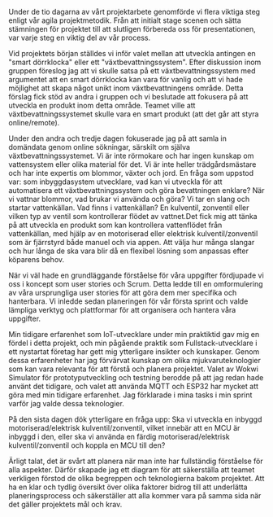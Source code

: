 Under de tio dagarna av vårt projektarbete genomförde vi flera viktiga steg enligt vår agila projektmetodik. Från att initialt stage scenen och sätta stämningen för projektet till att slutligen förbereda oss för presentationen, var varje steg en viktig del av vår process.

Vid projektets början ställdes vi inför valet mellan att utveckla antingen en "smart dörrklocka" eller ett "växtbevattningssystem". Efter diskussion inom gruppen föreslog jag att vi skulle satsa på ett växtbevattningssystem med argumentet att en smart dörrklocka kan vara för vanlig och att vi hade möjlighet att skapa något unikt inom växtbevattningens område. Detta förslag fick stöd av andra i gruppen och vi beslutade att fokusera på att utveckla en produkt inom detta område. Teamet ville att växtbevattningssystemet skulle vara en smart produkt (att det går att styra online/remote). 

Under den andra och tredje dagen fokuserade jag på att samla in domändata genom online sökningar, särskilt om själva växtbevattningssystemet. Vi är inte rörmokare och har ingen kunskap om vattensystem eller olika material för det. Vi är inte heller trädgårdsmästare och har inte expertis om blommor, växter och jord. En fråga som uppstod var: som inbyggdasystem utvecklare, vad kan vi utveckla för att automatisera ett växtbevattningssystem och göra bevattningen enklare? När vi vattnar blommor, vad brukar vi använda och göra? Vi tar en slang och startar vattenkällan. Vad finns i vattenkällan? En kulventil, zonventil eller vilken typ av ventil som kontrollerar flödet av vattnet.Det fick mig att tänka på att utveckla en produkt som kan kontrollera vattenflödet från vattenkällan, med hjälp av en motoriserad eller elektrisk kulventil/zonventil som är fjärrstyrd både manuel och via appen. Att välja hur många slangar och hur långa de ska vara blir då en flexibel lösning som anpassas efter köparens behov.

När vi väl hade en grundläggande förståelse för våra uppgifter fördjupade vi oss i koncept som user stories och Scrum. Detta ledde till en omformulering av våra ursprungliga user stories för att göra dem mer specifika och hanterbara. Vi inledde sedan planeringen för vår första sprint och valde lämpliga verktyg och plattformar för att organisera och hantera våra uppgifter. 

Min tidigare erfarenhet som IoT-utvecklare under min praktiktid gav mig en fördel i detta projekt, och min pågående praktik som Fullstack-utvecklare i ett nystartat företag har gett mig ytterligare insikter och kunskaper. Genom dessa erfarenheter har jag förvärvat kunskap om olika mjukvaruteknologier som kan vara relevanta för att förstå och planera projektet. Valet av Wokwi Simulator för prototyputveckling och testning berodde på att jag redan hade använt det tidigare, och valet att använda MQTT och ESP32 har mycket att göra med min tidigare erfarenhet. Jag förklarade i mina tasks i min sprint varför jag valde dessa teknologier.

På den sista dagen dök ytterligare en fråga upp: Ska vi utveckla en inbyggd motoriserad/elektrisk kulventil/zonventil, vilket innebär att en MCU är inbyggd i den, eller ska vi använda en färdig motoriserad/elektrisk kulventil/zonventil och koppla en MCU till den?

Ärligt talat, det är svårt att planera när man inte har fullständig förståelse för alla aspekter. Därför skapade jag ett diagram för att säkerställa att teamet verkligen förstod de olika begreppen och teknologierna bakom projektet. Att ha en klar och tydlig översikt över olika faktorer bidrog till att underlätta planeringsprocess och säkerställer att alla kommer vara på samma sida när det gäller projektets mål och krav.




